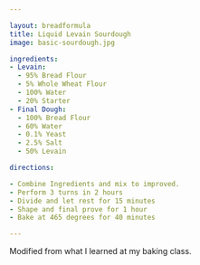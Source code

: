 ```yaml
---

layout: breadformula
title: Liquid Levain Sourdough
image: basic-sourdough.jpg

ingredients:
- Levain:
  - 95% Bread Flour
  - 5% Whole Wheat Flour
  - 100% Water
  - 20% Starter
- Final Dough:
  - 100% Bread Flour 
  - 60% Water
  - 0.1% Yeast
  - 2.5% Salt
  - 50% Levain

directions:

- Combine Ingredients and mix to improved. 
- Perform 3 turns in 2 hours
- Divide and let rest for 15 minutes
- Shape and final prove for 1 hour
- Bake at 465 degrees for 40 minutes

---
```

Modified from what I learned at my baking class.